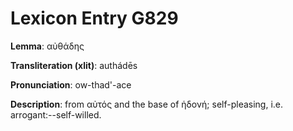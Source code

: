 # Lexicon Entry G829

**Lemma**: αὐθάδης

**Transliteration (xlit)**: authádēs

**Pronunciation**: ow-thad'-ace

**Description**:
from αὐτός and the base of ἡδονή; self-pleasing, i.e. arrogant:--self-willed.
